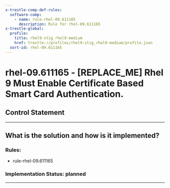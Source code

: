 ```yaml
---
x-trestle-comp-def-rules:
  software-comp:
    - name: rule-rhel-09.611165
      description: Rule for rhel-09.611165
x-trestle-global:
  profile:
    title: rhel9-stig_rhel9-medium
    href: trestle://profiles/rhel9-stig_rhel9-medium/profile.json
  sort-id: rhel-09.611165
---
```


# rhel-09.611165 - \[REPLACE_ME\] Rhel 9 Must Enable Certificate Based Smart Card Authentication.

## Control Statement

______________________________________________________________________

## What is the solution and how is it implemented?

<!-- For implementation status enter one of: implemented, partial, planned, alternative, not-applicable -->

<!-- Note that the list of rules under ### Rules: is read-only and changes will not be captured after assembly to JSON -->

<!-- Add control implementation description here for control: rhel-09.611165 -->

### Rules:

  - rule-rhel-09.611165

### Implementation Status: planned

______________________________________________________________________
